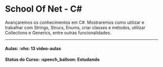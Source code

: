 # <h1>School Of Net - C#</h1>

<p>
Avançaremos os conhecimentos em C#. Mostraremos como utilizar e trabalhar com Strings, Strucs, Enums, criar classes e métodos, 
utilizar Collections e Generics, entre outras funcionalidades.
</p>

<hr/>

<h4><b>Aulas:</b> :vhs: 13 video-aulas</h4>
<h4><b>Status do Curso:</b> :speech_balloon: Estudando</h4>
